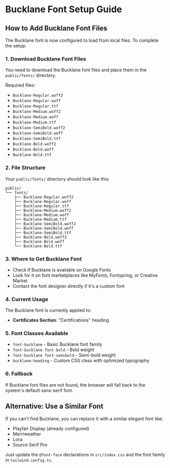 # Bucklane Font Setup Guide

## How to Add Bucklane Font Files

The Bucklane font is now configured to load from local files. To complete the setup:

### 1. Download Bucklane Font Files
You need to download the Bucklane font files and place them in the `public/fonts/` directory.

Required files:
- `Bucklane-Regular.woff2`
- `Bucklane-Regular.woff`
- `Bucklane-Regular.ttf`
- `Bucklane-Medium.woff2`
- `Bucklane-Medium.woff`
- `Bucklane-Medium.ttf`
- `Bucklane-SemiBold.woff2`
- `Bucklane-SemiBold.woff`
- `Bucklane-SemiBold.ttf`
- `Bucklane-Bold.woff2`
- `Bucklane-Bold.woff`
- `Bucklane-Bold.ttf`

### 2. File Structure
Your `public/fonts/` directory should look like this:
```
public/
└── fonts/
    ├── Bucklane-Regular.woff2
    ├── Bucklane-Regular.woff
    ├── Bucklane-Regular.ttf
    ├── Bucklane-Medium.woff2
    ├── Bucklane-Medium.woff
    ├── Bucklane-Medium.ttf
    ├── Bucklane-SemiBold.woff2
    ├── Bucklane-SemiBold.woff
    ├── Bucklane-SemiBold.ttf
    ├── Bucklane-Bold.woff2
    ├── Bucklane-Bold.woff
    └── Bucklane-Bold.ttf
```

### 3. Where to Get Bucklane Font
- Check if Bucklane is available on Google Fonts
- Look for it on font marketplaces like MyFonts, Fontspring, or Creative Market
- Contact the font designer directly if it's a custom font

### 4. Current Usage
The Bucklane font is currently applied to:
- **Certificates Section**: "Certifications" heading

### 5. Font Classes Available
- `font-bucklane` - Basic Bucklane font family
- `font-bucklane font-bold` - Bold weight
- `font-bucklane font-semibold` - Semi-bold weight
- `bucklane-heading` - Custom CSS class with optimized typography

### 6. Fallback
If Bucklane font files are not found, the browser will fall back to the system's default sans-serif font.

## Alternative: Use a Similar Font
If you can't find Bucklane, you can replace it with a similar elegant font like:
- Playfair Display (already configured)
- Merriweather
- Lora
- Source Serif Pro

Just update the `@font-face` declarations in `src/index.css` and the font family in `tailwind.config.ts`. 